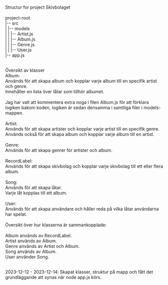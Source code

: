 Structur for project Skivbolaget
<br><br>
project-root<br>
|-- src<br>
|   |-- models<br>
|   |   |-- Artist.js<br>
|   |   |-- Album.js<br>
|   |   |-- Genre.js<br>
|   |   |-- User.js<br>
|-- app.js<br>
<br>

Översikt av klasser<br>
Album:<br>
Används för att skapa album och kopplar varje album till en specifik artist och genre.<br>
Innehåller en lista över låtar som tillhör albumet.<br>
<br>
Jag har valt att kommentera extra noga i filen Album.js för att förklara logiken bakom koden, logiken är sedan densamma i samtliga filer i models-mappen.<br>
<br>
Artist:<br>
Används för att skapa artister och kopplar varje artist till en specifik genre.<br>
Används också för att skapa album och kopplar varje album till en artist.<br>
<br>
Genre:<br>
Används för att skapa genrer för artister och album.<br>
<br>
RecordLabel:<br>
Används för att skapa skivbolag och kopplar varje skivbolag till ett eller flera album.<br>
<br>
Song:<br>
Används för att skapa låtar.<br>
Varje låt kopplas till ett album.<br>
<br>
User:<br>
Används för att skapa användare och håller reda på vilka låtar användarna har spelat.<br>
<br>
Översikt över hur klasserna är sammankopplade:<br>
<br>
Album används av RecordLabel.<br>
Artist används av Album.<br>
Genre används av Artist och Album.<br>
Song används av Album.<br>
User använder Song.<br>
<br>


2023-12-12 - 2023-12-14: Skapat klasser, struktur på mapp och fått det grundläggande att synas när node app.js körs.
